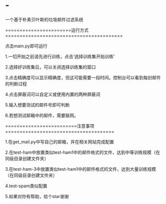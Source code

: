 # -
一个基于朴素贝叶斯的垃圾邮件过滤系统

=======================运行方式=========================================

点击main.py即可运行

1.一切开始之前请先进行训练，点击‘选择训练集开始训练’

2.选择好训练集后，可以关闭选择训练集的窗口

3.点击精确度可以显示精确度，但这可能需要一段时间。控制台可以看到每封邮件的判断过程

4.点击屏蔽词可以自定义或使用内置的两种屏蔽词

5.输入想要测试的邮件号即可判断

6.若想测试邮箱中的邮件，需要联网。

=========================注意事项======================================

1.在get_mail.py中写自己的邮箱，并在相关网站完成配置

2.在test-ham中放置类似test-ham1中的邮件格式的文件，达到中等训练规模（在同级目录创建文件夹）

3.在test-ham-3中放置类似test-ham1中的邮件格式的文件，达到大量训练规模（在同级目录创建文件夹）

4.test-spam类似配置

5.如果对你有帮助，给个star谢谢
